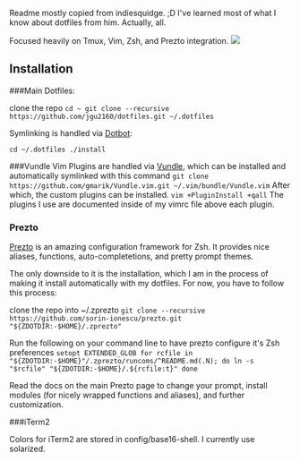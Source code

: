 Readme mostly copied from indiesquidge. ;D I've learned most of what I know about dotfiles from him. Actually, all.

Focused heavily on Tmux, Vim, Zsh, and Prezto integration.
![](http://i.imgur.com/3Aajw58.png?1)

## Installation

###Main Dotfiles:

clone the repo
``
cd ~
git clone --recursive https://github.com/jgu2160/dotfiles.git ~/.dotfiles
``

Symlinking is handled via [Dotbot](https://github.com/anishathalye/dotbot):

``
cd ~/.dotfiles
./install
``

###Vundle
Vim Plugins are handled via [Vundle](https://github.com/gmarik/Vundle.vim),
which can be installed and automatically symlinked with this command
``
git clone https://github.com/gmarik/Vundle.vim.git ~/.vim/bundle/Vundle.vim
``
After which, the custom plugins can be installed.
``
vim +PluginInstall +qall
``
The plugins I use are documented inside of my vimrc file above each plugin.

### Prezto
[Prezto](https://github.com/sorin-ionescu/prezto) is an amazing configuration
framework for Zsh. It provides nice aliases, functions, auto-completetions, and
pretty prompt themes.

The only downside to it is the installation, which I am in the process of making
it install automatically with my dotfiles. For now, you have to follow this process:

clone the repo into ~/.zprezto
``
git clone --recursive https://github.com/sorin-ionescu/prezto.git "${ZDOTDIR:-$HOME}/.zprezto"
``

Run the following on your command line to have prezto configure it's Zsh preferences
``
setopt EXTENDED_GLOB
for rcfile in "${ZDOTDIR:-$HOME}"/.zprezto/runcoms/^README.md(.N); do
ln -s "$rcfile" "${ZDOTDIR:-$HOME}/.${rcfile:t}"
done
``

Read the docs on the main Prezto page to change your prompt, install modules (for nicely
    wrapped functions and aliases), and further customization.

###iTerm2

Colors for iTerm2 are stored in config/base16-shell. I currently use solarized.

